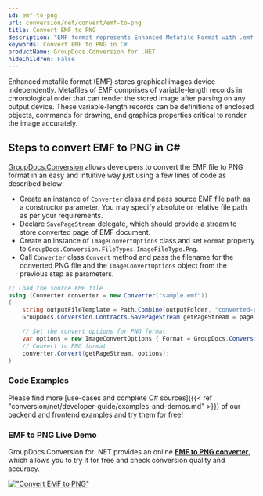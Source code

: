 ```yaml
---
id: emf-to-png
url: conversion/net/convert/emf-to-png
title: Convert EMF to PNG
description: "EMF format represents Enhanced Metafile Format with .emf extension. Learn how to convert EMF to PNG file programmatically in C# language using GroupDocs.Conversion for .NET library."
keywords: Convert EMF to PNG in C#
productName: GroupDocs.Conversion for .NET
hideChildren: False
---
```


Enhanced metafile format (EMF) stores graphical images device-independently. Metafiles of EMF comprises of variable-length records in chronological order that can render the stored image after parsing on any output device. These variable-length records can be definitions of enclosed objects, commands for drawing, and graphics properties critical to render the image accurately.

## Steps to convert EMF to PNG in C#

[GroupDocs.Conversion](https://products.groupdocs.com/conversion/net) allows developers to convert the EMF file to PNG format in an easy and intuitive way just using a few lines of code as described below:

* Create an instance of `Converter` class and pass source EMF file path as a constructor parameter. You may specify absolute or relative file path as per your requirements. 
* Declare `SavePageStream` delegate, which should provide a stream to store converted page of EMF document.
* Create an instance of `ImageConvertOptions` class and set `Format` property to `GroupDocs.Conversion.FileTypes.ImageFileType.Png`.
* Call `Converter` class `Convert` method and pass the filename for the converted PNG file and the `ImageConvertOptions` object from the previous step as parameters.

```csharp
// Load the source EMF file
using (Converter converter = new Converter("sample.emf"))
{
    string outputFileTemplate = Path.Combine(outputFolder, "converted-page-{0}.png");
    GroupDocs.Conversion.Contracts.SavePageStream getPageStream = page => new FileStream(string.Format(outputFileTemplate, page), FileMode.Create);

    // Set the convert options for PNG format
    var options = new ImageConvertOptions { Format = GroupDocs.Conversion.FileTypes.ImageFileType.Png };   
    // Convert to PNG format
    converter.Convert(getPageStream, options);
}
```

### Code Examples

Please find more [use-cases and complete C# sources]({{< ref "conversion/net/developer-guide/examples-and-demos.md" >}}) of our backend and frontend examples and try them for free!

### EMF to PNG Live Demo

GroupDocs.Conversion for .NET provides an online [**EMF to PNG converter**](https://products.groupdocs.app/conversion/emf-to-png), which allows you to try it for free and check conversion quality and accuracy.

[!["Convert EMF to PNG"](conversion/net/images/convert-to-png/convert-emf-to-png.png)](https://products.groupdocs.app/conversion/emf-to-png)